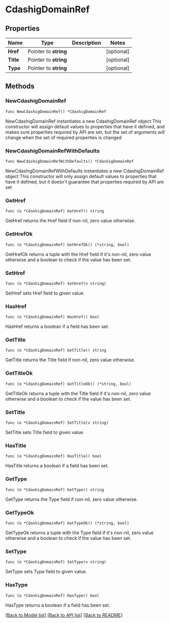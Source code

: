 # CdashigDomainRef

## Properties

Name | Type | Description | Notes
------------ | ------------- | ------------- | -------------
**Href** | Pointer to **string** |  | [optional] 
**Title** | Pointer to **string** |  | [optional] 
**Type** | Pointer to **string** |  | [optional] 

## Methods

### NewCdashigDomainRef

`func NewCdashigDomainRef() *CdashigDomainRef`

NewCdashigDomainRef instantiates a new CdashigDomainRef object
This constructor will assign default values to properties that have it defined,
and makes sure properties required by API are set, but the set of arguments
will change when the set of required properties is changed

### NewCdashigDomainRefWithDefaults

`func NewCdashigDomainRefWithDefaults() *CdashigDomainRef`

NewCdashigDomainRefWithDefaults instantiates a new CdashigDomainRef object
This constructor will only assign default values to properties that have it defined,
but it doesn't guarantee that properties required by API are set

### GetHref

`func (o *CdashigDomainRef) GetHref() string`

GetHref returns the Href field if non-nil, zero value otherwise.

### GetHrefOk

`func (o *CdashigDomainRef) GetHrefOk() (*string, bool)`

GetHrefOk returns a tuple with the Href field if it's non-nil, zero value otherwise
and a boolean to check if the value has been set.

### SetHref

`func (o *CdashigDomainRef) SetHref(v string)`

SetHref sets Href field to given value.

### HasHref

`func (o *CdashigDomainRef) HasHref() bool`

HasHref returns a boolean if a field has been set.

### GetTitle

`func (o *CdashigDomainRef) GetTitle() string`

GetTitle returns the Title field if non-nil, zero value otherwise.

### GetTitleOk

`func (o *CdashigDomainRef) GetTitleOk() (*string, bool)`

GetTitleOk returns a tuple with the Title field if it's non-nil, zero value otherwise
and a boolean to check if the value has been set.

### SetTitle

`func (o *CdashigDomainRef) SetTitle(v string)`

SetTitle sets Title field to given value.

### HasTitle

`func (o *CdashigDomainRef) HasTitle() bool`

HasTitle returns a boolean if a field has been set.

### GetType

`func (o *CdashigDomainRef) GetType() string`

GetType returns the Type field if non-nil, zero value otherwise.

### GetTypeOk

`func (o *CdashigDomainRef) GetTypeOk() (*string, bool)`

GetTypeOk returns a tuple with the Type field if it's non-nil, zero value otherwise
and a boolean to check if the value has been set.

### SetType

`func (o *CdashigDomainRef) SetType(v string)`

SetType sets Type field to given value.

### HasType

`func (o *CdashigDomainRef) HasType() bool`

HasType returns a boolean if a field has been set.


[[Back to Model list]](../README.md#documentation-for-models) [[Back to API list]](../README.md#documentation-for-api-endpoints) [[Back to README]](../README.md)


